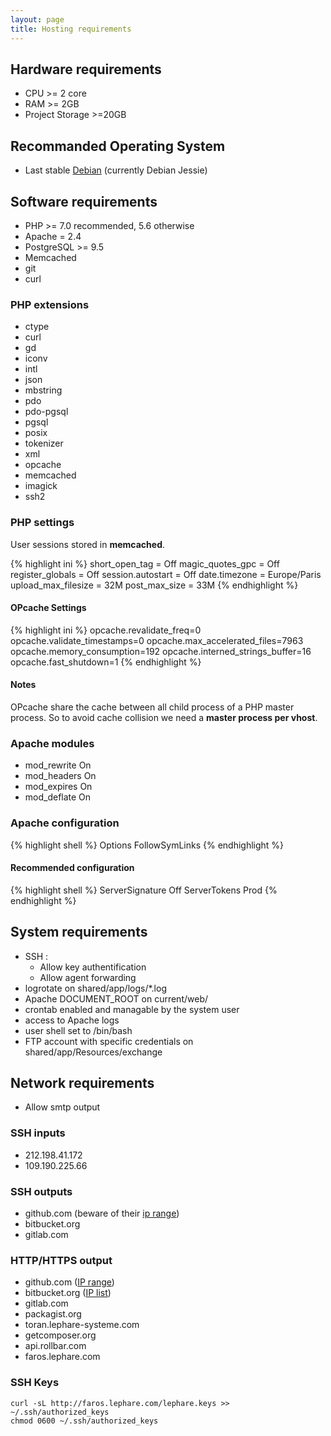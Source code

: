 ```yaml
---
layout: page
title: Hosting requirements
---
```


## Hardware requirements

 * CPU >= 2 core
 * RAM >= 2GB
 * Project Storage >=20GB

## Recommanded Operating System

 * Last stable [Debian](https://www.debian.org) (currently Debian Jessie)

## Software requirements

 - PHP >= 7.0 recommended, 5.6 otherwise
 - Apache = 2.4
 - PostgreSQL >= 9.5
 - Memcached
 - git
 - curl

### PHP extensions

   * ctype
   * curl
   * gd
   * iconv
   * intl
   * json
   * mbstring
   * pdo
   * pdo-pgsql
   * pgsql
   * posix
   * tokenizer
   * xml
   * opcache
   * memcached
   * imagick
   * ssh2

### PHP settings

User sessions stored in **memcached**.

{% highlight ini %}
short_open_tag = Off
magic_quotes_gpc = Off
register_globals = Off
session.autostart = Off
date.timezone = Europe/Paris
upload_max_filesize = 32M
post_max_size = 33M
{% endhighlight %}

#### OPcache Settings

{% highlight ini %}
opcache.revalidate_freq=0
opcache.validate_timestamps=0
opcache.max_accelerated_files=7963
opcache.memory_consumption=192
opcache.interned_strings_buffer=16
opcache.fast_shutdown=1
{% endhighlight %}

#### Notes

OPcache share the cache between all child process of a PHP master process. So to avoid cache collision we need a **master process per vhost**.

### Apache modules

   * mod_rewrite On
   * mod_headers On
   * mod_expires On
   * mod_deflate On

### Apache configuration

{% highlight shell %}
Options FollowSymLinks
{% endhighlight %}

#### Recommended configuration

{% highlight shell %}
ServerSignature Off
ServerTokens Prod
{% endhighlight %}

## System requirements

 - SSH :
   * Allow key authentification
   * Allow agent forwarding
 - logrotate on shared/app/logs/*.log
 - Apache DOCUMENT_ROOT on current/web/
 - crontab enabled and managable by the system user
 - access to Apache logs
 - user shell set to /bin/bash
 - FTP account with specific credentials on shared/app/Resources/exchange

## Network requirements

 * Allow smtp output

### SSH inputs

 * 212.198.41.172
 * 109.190.225.66

### SSH outputs

 * github.com (beware of their [ip range](https://help.github.com/articles/what-ip-addresses-does-github-use-that-i-should-whitelist))
 * bitbucket.org
 * gitlab.com

### HTTP/HTTPS output

 * github.com ([IP range](https://help.github.com/articles/what-ip-addresses-does-github-use-that-i-should-whitelist))
 * bitbucket.org ([IP list](https://blog.bitbucket.org/2015/12/03/making-bitbuckets-network-better-faster-and-ready-to-grow))
 * gitlab.com
 * packagist.org
 * toran.lephare-systeme.com
 * getcomposer.org
 * api.rollbar.com
 * faros.lephare.com

### SSH Keys

```shell
curl -sL http://faros.lephare.com/lephare.keys >> ~/.ssh/authorized_keys
chmod 0600 ~/.ssh/authorized_keys
```
